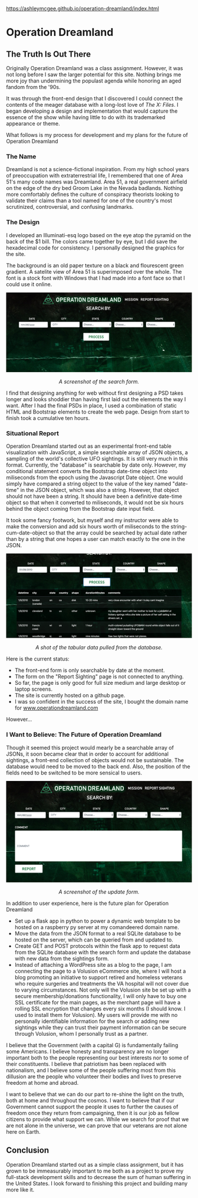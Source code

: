 https://ashleymcgee.github.io/operation-dreamland/index.html

# Operation Dreamland

## The Truth Is Out There

Originally Operation Dreamland was a class assignment. However, it was not long before I saw the larger potential for this site. Nothing brings me more joy than undermining the populast agenda while honoring an aged fandom from the '90s. 

It was through the front-end design that I discovered I could connect the contents of the meager database with a long-lost love of *The X: Files*. I began developing a design and implementation that would capture the essence of the show while having little to do with its trademarked appearance or theme. 

What follows is my process for development and my plans for the future of Operation Dreamland


### The Name

Dreamland is not a science-fictional inspiration. From my high school years of preoccupation with extraterrestrial life, I remembered that one of Area 51's many code names was Dreamland. Area 51, a real government airfield on the edge of the dry bed Groom Lake in the Nevada badlands. Nothing more comfortably defines the culture of conspiracy theorists looking to validate their claims than a tool named for one of the country's most scrutinized, controversial, and confusing landmarks.


### The Design

I developed an Illuminati-esq logo based on the eye atop the pyramid on the back of the $1 bill. The colors came together by eye, but I did save the hexadecimal code for consistency. I personally designed the graphics for the site. 

The background is an old paper texture on a black and flourescent green gradient. A satelite view of Area 51 is superimposed over the whole. The font is a stock font with Windows that I had made into a font face so that I could use it online. 

![front-end1](https://github.com/AshleyMcGee/operation-dreamland/blob/master/front-end1.png "Screen capture of the search form on Operation Dreamland.")

<p align="center"><em>A screenshot of the search form.</em></p>

I find that designing anything for web without first designing a PSD takes longer and looks shoddier than having first laid out the elements the way I want. After I had the final PSDs in place, I used a combination of static HTML and Bootstrap elements to create the web page. Design from start to finish took a cumulative ten hours.


### Situational Report

Operation Dreamland started out as an experimental front-end table visualization with JavaScript, a simple searchable array of JSON objects, a sampling of the world's collective UFO sightings. It is still very much in this format. Currently, the "database" is searchable by date only. However, my conditional statement converts the Bootstrap date-time object into miliseconds from the epoch using the Javascript Date object. One would simply have compared a string object to the value of the key named "date-time" in the JSON object, which was also a string. However, that object should not have been a string. It should have been a definitive date-time object so that when it converted to miliseconds, it would not be six hours behind the object coming from the Bootstrap date input field. 

It took some fancy footwork, but myself and my instructor were able to make the conversion and add six hours worth of miliseconds to the string-cum-date-object so that the array could be searched by actual date rather than by a string that one hopes a user can match exactly to the one in the JSON. 

![front-end3](https://github.com/AshleyMcGee/operation-dreamland/blob/master/front-end3.png "A screenshot of the table generated by the JavaScript D3 package.")

<p align="center"><em>A shot of the tabular data pulled from the database.</em></p>

Here is the current status:

  * The front-end form is only searchable by date at the moment. 
  * The form on the "Report Sighting" page is not connected to anything. 
  * So far, the page is only good for full size medium and large desktop or laptop screens. 
  * The site is currently hosted on a github page. 
  * I was so confident in the success of the site, I bought the domain name for www.operationdreamland.com
 
However...

### I Want to Believe: The Future of Operation Dreamland

Though it seemed this project would mearly be a searchable array of JSONs, it soon became clear that in order to account for additional sightings, a front-end collection of objects would not be sustainable. The database would need to be moved to the back end. Also, the position of the fields need to be switched to be more sensical to users. 

![front-end2](https://github.com/AshleyMcGee/operation-dreamland/blob/master/front-end2.png "A form for updating the database with new sightings")

<p align="center"><em>A screenshot of the update form.</em></p>

In addition to user experience, here is the future plan for Operation Dreamland

  * Set up a flask app in python to power a dynamic web template to be hosted on a raspberry py server at my comandeered domain name.
  * Move the data from the JSON format to a real SQLite database to be hosted on the server, which can be queried from and updated to.
  * Create GET and POST protocols within the flask app to request data from the SQLite database with the search form and update the database with new data from the sightings form.
  * Instead of attaching a WordPress site as a blog to the page, I am connecting the page to a Volusion eCommerce site, where I will host a blog promoting an initiative to support retired and homeless veterans who require surgeries and treatments the VA hospital will not cover due to varying circumstances. Not only will the Volusion site be set up with a secure membership/donations functionality, I will only have to buy one SSL certificate for the main pages, as the merchant page will have a rolling SSL encryption that changes every six months (I should know. I used to install them for Volusion). My users will provide me with no personally identifiable information for the search or adding new sightings while they can trust their payment information can be secure through Volusion, whom I personally trust as a partner.
  
I believe that the Government (with a capital G) is fundamentally failing some Americans. I believe honesty and transparency are no longer important both to the people representing our best interests nor to some of their constituents. I believe that patriotism has been replaced with nationalism, and I believe some of the people suffering most from this dillusion are the people who volunteer their bodies and lives to preserve freedom at home and abroad. 

I want to believe that we can do our part to re-shine the light on the truth, both at home and throughout the cosmos. I want to believe that if our Government cannot support the people it uses to further the causes of freedom once they return from campaigning, then it is our job as fellow citizens to provide what support we can. While we search for proof that we are not alone in the universe, we can prove that our veterans are not alone here on Earth. 

## Conclusion

Operation Dreamland started out as a simple class assignment, but it has grown to be immeasurably important to me both as a project to prove my full-stack development skills and to decrease the sum of human suffering in the United States. I look forward to finishing this project and building many more like it. 